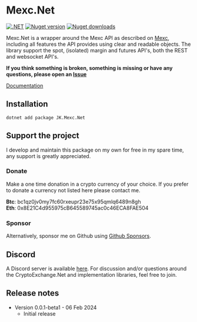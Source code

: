 # Mexc.Net
[![.NET](https://github.com/JKorf/Mexc.Net/actions/workflows/dotnet.yml/badge.svg)](https://github.com/JKorf/Mexc.Net/actions/workflows/dotnet.yml) [![Nuget version](https://img.shields.io/nuget/v/mexc.net.svg)](https://www.nuget.org/packages/Mexc.Net)  [![Nuget downloads](https://img.shields.io/nuget/dt/Mexc.Net.svg)](https://www.nuget.org/packages/Mexc.Net)

Mexc.Net is a wrapper around the Mexc API as described on [Mexc](https://mexcdevelop.github.io/apidocs/spot_v3_en/#introduction), including all features the API provides using clear and readable objects. The library support the spot, (isolated) margin and futures API's, both the REST and websocket API's.

**If you think something is broken, something is missing or have any questions, please open an [Issue](https://github.com/JKorf/Mexc.Net/issues)**

[Documentation](https://jkorf.github.io/Mexc.Net/)

## Installation
`dotnet add package JK.Mexc.Net`

## Support the project
I develop and maintain this package on my own for free in my spare time, any support is greatly appreciated.

### Donate
Make a one time donation in a crypto currency of your choice. If you prefer to donate a currency not listed here please contact me.

**Btc**:  bc1qz0jv0my7fc60rxeupr23e75x95qmlq6489n8gh  
**Eth**:  0x8E21C4d955975cB645589745ac0c46ECA8FAE504  

### Sponsor
Alternatively, sponsor me on Github using [Github Sponsors](https://github.com/sponsors/JKorf). 

## Discord
A Discord server is available [here](https://discord.gg/MSpeEtSY8t). For discussion and/or questions around the CryptoExchange.Net and implementation libraries, feel free to join.

## Release notes
* Version 0.0.1-beta1 - 06 Feb 2024
    * Initial release
